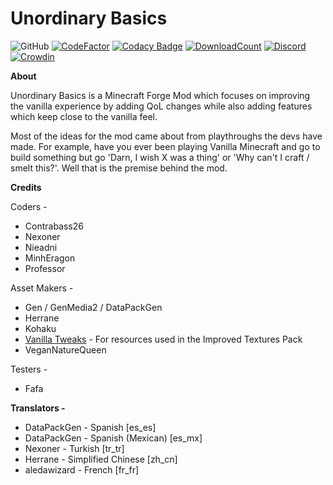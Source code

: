 # Unordinary Basics

![GitHub](https://img.shields.io/github/last-commit/ManasMods/unordinary-basics?logo=git&logoColor=FFFFFF)
[![CodeFactor](https://www.codefactor.io/repository/github/manasmods/unordinary-basics/badge/master)](https://www.codefactor.io/repository/github/manasmods/unordinary-basics/overview/master)
[![Codacy Badge](https://app.codacy.com/project/badge/Grade/b659e6afad474179a81579681ff34ccf)](https://www.codacy.com/gh/ManasMods/unordinary_basics/dashboard?utm_source=github.com&amp;utm_medium=referral&amp;utm_content=ManasMods/reincarnated_mod&amp;utm_campaign=Badge_Grade)
[![DownloadCount](https://cf.way2muchnoise.eu/full_620821_downloads.svg)](https://www.curseforge.com/minecraft/mc-mods/unordinary-basics)
[![Discord](https://img.shields.io/discord/982644537031811102.svg?color=7289DA&label=discord&logo=discord&logoColor=FFFFFF)](https://discord.gg/frqHUnJeVg)
[![Crowdin](https://badges.crowdin.net/unordinary-basics/localized.svg)](https://crowdin.com/project/unordinary-basics)

**About**

Unordinary Basics is a Minecraft Forge Mod which focuses on improving the vanilla experience by adding QoL changes while also adding features which keep close to the vanilla feel.

Most of the ideas for the mod came about from playthroughs the devs have made. For example, have you ever been playing Vanilla Minecraft and go to build something but go 'Darn, I wish X was a thing' or 'Why can't I craft / smelt this?'. Well that is the premise behind the mod.

**Credits**

Coders - 
* Contrabass26
* Nexoner
* Nieadni
* MinhEragon
* Professor

Asset Makers - 
* Gen / GenMedia2 / DataPackGen
* Herrane
* Kohaku
* [Vanilla Tweaks](https://vanillatweaks.net/) - For resources used in the Improved Textures Pack
* VeganNatureQueen

Testers - 
* Fafa

**Translators -**

* DataPackGen - Spanish [es_es]
* DataPackGen - Spanish (Mexican) [es_mx]
* Nexoner - Turkish [tr_tr]
* Herrane - Simplified Chinese [zh_cn]
* aledawizard - French [fr_fr]
